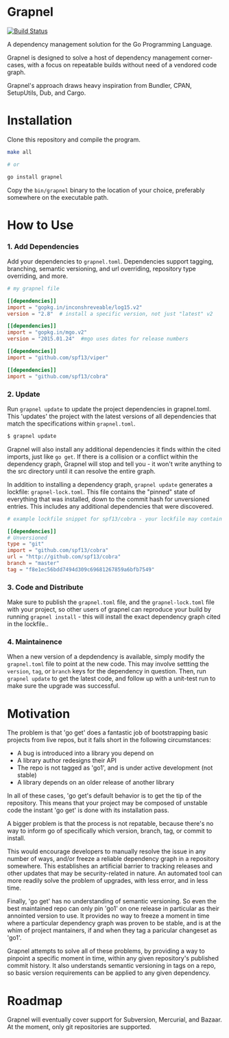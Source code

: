 Grapnel
=======
[![Build Status](https://travis-ci.org/eanderton/grapnel.svg)](https://travis-ci.org/eanderton/grapnel)

A dependency management solution for the Go Programming Language.

Grapnel is designed to solve a host of dependency management corner-cases, with a focus on
repeatable builds without need of a vendored code graph.

Grapnel's approach draws heavy inspiration from Bundler, CPAN, SetupUtils, Dub, and Cargo.


Installation
============

Clone this repository and compile the program.

```bash
make all

# or

go install grapnel
```

Copy the `bin/grapnel` binary to the location of your choice, preferably somewhere on the executable path.


How to Use
==========

### 1. Add Dependencies

Add your dependencies  to `grapnel.toml`.  Dependencies support tagging, branching, semantic
versioning, and url overriding, repository type overriding, and more.

```toml
# my grapnel file

[[dependencies]]
import = "gopkg.in/inconshreveable/log15.v2"
version = "2.8"  # install a specific version, not just "latest" v2

[[dependencies]]                                                                                      
import = "gopkg.in/mgo.v2"                                                                            
version = "2015.01.24"  #mgo uses dates for release numbers

[[dependencies]]
import = "github.com/spf13/viper" 

[[dependencies]]
import = "github.com/spf13/cobra"
```

### 2. Update

Run `grapnel update` to update the project dependencies in grapnel.toml.  This 'updates' the 
project with the latest versions of all dependencies that match the specifications within 
`grapnel.toml`.

```bash
$ grapnel update
```

Grapnel will also install any additional dependencies it finds within the cited imports, just like 
`go get`.  If there is a collision or a conflict within the dependency graph, Grapnel will stop
and tell you - it won't write anything to the src directory until it can resolve the entire graph.

In addition to installing a dependency graph, `grapnel update` generates a lockfile: 
`grapnel-lock.toml`.  This file contains the "pinned" state of everything that was installed, 
down to the commit hash for unversioned entries.  This includes any additional dependencies that
were discovered.

```toml
# example lockfile snippet for spf13/cobra - your lockfile may contain many such sections

[[dependencies]]                                                                                      
# Unversioned
type = "git"
import = "github.com/spf13/cobra"
url = "http://github.com/spf13/cobra"
branch = "master"
tag = "f8e1ec56bdd7494d309c69681267859a6bfb7549"
```


### 3. Code and Distribute

Make sure to publish the `grapnel.toml` file, and the `grapnel-lock.toml` file with your project, so other 
users of grapnel can reproduce your build by running `grapnel install` - this will install the exact 
dependency graph cited in the lockfile.. 


### 4. Maintainence

When a new version of a depdendency is available, simply modify the `grapnel.toml` file to
point at the new code.  This may involve settting the `version`, `tag`, or `branch` keys for the
dependency in question.  Then, run `grapnel update` to get the latest code, and follow up with
a unit-test run to make sure the upgrade was successful.


Motivation
==========

The problem is that 'go get' does a fantastic job of bootstrapping basic 
projects from live repos, but it falls short in the following circumstances:

* A bug is introduced into a library you depend on
* A library author redesigns their API
* The repo is not tagged as 'go1', and is under active development (not stable)
* A library depends on an older release of another library

In all of these cases, 'go get's default behavior is to get the tip of the 
repository.  This means that your project may be composed of unstable code the
instant 'go get' is done with its installation pass.

A bigger problem is that the process is not repatable, because there's no way
to inform go of specifically which version, branch, tag, or commit to install.

This would encourage developers to manually resolve the issue in any number 
of ways, and/or freeze a reliable dependency graph in a repository somewhere.
This establishes an artificial barrier to tracking releases and other updates
that may be security-related in nature.  An automated tool can more readily
solve the problem of upgrades, with less error, and in less time.

Finally, 'go get' has no understanding of semantic versioning.  So even the
best maintained repo can only pin 'go1' on one release in particular as
their annointed version to use.  It provides no way to freeze a moment in
time where a particular dependency graph was proven to be stable, and is 
at the whim of project mantainers, if and when they tag a paricular changeset
as 'go1'.

Grapnel attempts to solve all of these problems, by providing a way to
pinpoint a specific moment in time, within any given repository's published
commit history.  It also understands semantic versioning in tags on a repo,
so basic version requirements can be applied to any given dependency.


Roadmap
=======

Grapnel will eventually cover support for Subversion, Mercurial, and Bazaar.
At the moment, only git repositories are supported.
